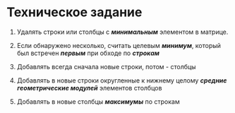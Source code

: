 # Техническое задание

 1. Удалять строки или столбцы с ___минимальным___ элементом в матрице.

 2. Если обнаружено несколько, считать целевым ___минимум___, который был встречен ___первым___ при обходе по ___строкам___

 3. Добавлять всегда сначала новые строки, потом - столбцы

 4. Добавлять в новые строки округленные к нижнему целому ___средние геометрические модулей___ элементов столбцов

 5. Добавлять в новые столбцы ___максимумы___ по строкам